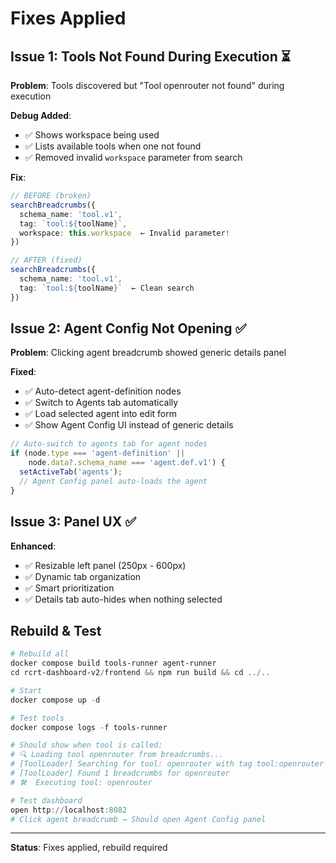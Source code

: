 # Fixes Applied

## Issue 1: Tools Not Found During Execution ⏳

**Problem**: Tools discovered but "Tool openrouter not found" during execution

**Debug Added**:
- ✅ Shows workspace being used
- ✅ Lists available tools when one not found
- ✅ Removed invalid `workspace` parameter from search

**Fix**:
```typescript
// BEFORE (broken)
searchBreadcrumbs({
  schema_name: 'tool.v1',
  tag: `tool:${toolName}`,
  workspace: this.workspace  ← Invalid parameter!
})

// AFTER (fixed)
searchBreadcrumbs({
  schema_name: 'tool.v1',
  tag: `tool:${toolName}`  ← Clean search
})
```

## Issue 2: Agent Config Not Opening ✅

**Problem**: Clicking agent breadcrumb showed generic details panel

**Fixed**:
- ✅ Auto-detect agent-definition nodes
- ✅ Switch to Agents tab automatically
- ✅ Load selected agent into edit form
- ✅ Show Agent Config UI instead of generic details

```typescript
// Auto-switch to agents tab for agent nodes
if (node.type === 'agent-definition' || 
    node.data?.schema_name === 'agent.def.v1') {
  setActiveTab('agents');
  // Agent Config panel auto-loads the agent
}
```

## Issue 3: Panel UX ✅

**Enhanced**:
- ✅ Resizable left panel (250px - 600px)
- ✅ Dynamic tab organization
- ✅ Smart prioritization
- ✅ Details tab auto-hides when nothing selected

## Rebuild & Test

```powershell
# Rebuild all
docker compose build tools-runner agent-runner
cd rcrt-dashboard-v2/frontend && npm run build && cd ../..

# Start
docker compose up -d

# Test tools
docker compose logs -f tools-runner

# Should show when tool is called:
# 🔍 Loading tool openrouter from breadcrumbs...
# [ToolLoader] Searching for tool: openrouter with tag tool:openrouter
# [ToolLoader] Found 1 breadcrumbs for openrouter
# 🛠️  Executing tool: openrouter

# Test dashboard
open http://localhost:8082
# Click agent breadcrumb → Should open Agent Config panel
```

---

**Status**: Fixes applied, rebuild required
